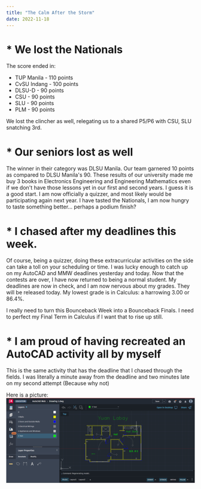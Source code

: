 ```yaml
---
title: "The Calm After the Storm"
date: 2022-11-18
---
```


# * We lost the Nationals

 The score ended in:
 * TUP Manila - 110 points
 * CvSU Indang - 100 points
 * DLSU-D - 90 points
 * CSU - 90 points
 * SLU - 90 points
 * PLM - 90 points

 We lost the clincher as well, relegating us to a shared P5/P6 with CSU, SLU snatching 3rd.

# * Our seniors lost as well

 The winner in their category was DLSU Manila. Our team garnered 10 points as compared to DLSU Manila's 90. These results of our university made me buy 3 books in Electronics Engineering and Engineering Mathematics even if we don't have those lessons yet in our first and second years. I guess it is a good start. I am now officially a quizzer, and most likely would be participating again next year. I have tasted the Nationals, I am now hungry to taste something better... perhaps a podium finish?

# * I chased after my deadlines this week.

  Of course, being a quizzer, doing these extracurricular activities on the side can take a toll on your scheduling or time. I was lucky enough to catch up on my AutoCAD and MMW deadlines yesterday and today. Now that the contests are over, I have now returned to being a normal student. My deadlines are now in check, and I am now nervous about my grades. They will be released today. My lowest grade is in Calculus: a harrowing 3.00 or 86.4%. 

  I really need to turn this Bounceback Week into a Bounceback Finals. I need to perfect my Final Term in Calculus if I want that to rise up still.

# * I am proud of having recreated an AutoCAD activity all by myself

   This is the same activity that has the deadline that I chased through the fields. I was literally a minute away from the deadline and two minutes late on my second attempt (Because why not)

   Here is a picture: <img src="Layering Activity.png" alt="My Proof" /> 
   